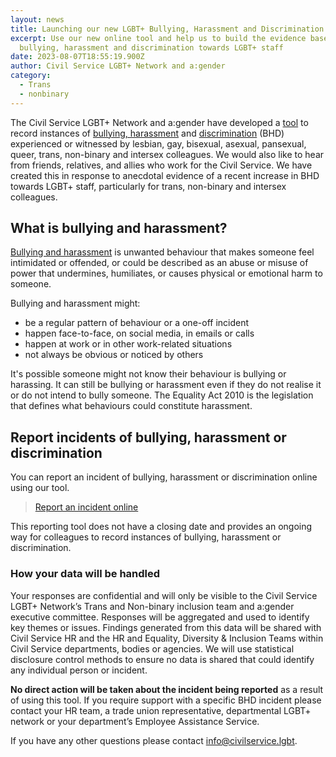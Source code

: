 ```yaml
---
layout: news
title: Launching our new LGBT+ Bullying, Harassment and Discrimination Reporting Tool
excerpt: Use our new online tool and help us to build the evidence base about
  bullying, harassment and discrimination towards LGBT+ staff
date: 2023-08-07T18:55:19.900Z
author: Civil Service LGBT+ Network and a:gender
category:
  - Trans
  - nonbinary
---
```

The Civil Service LGBT+ Network and a:gender have developed a [tool](https://www.surveymonkey.co.uk/r/86JYBPL) to record instances of [bullying, harassment](https://www.gov.uk/workplace-bullying-and-harassment) and [discrimination](https://www.gov.uk/discrimination-your-rights) (BHD) experienced or witnessed by lesbian, gay, bisexual, asexual, pansexual, queer, trans, non-binary and intersex colleagues. We would also like to hear from friends, relatives, and allies who work for the Civil Service. We have created this in response to anecdotal evidence of a recent increase in BHD towards LGBT+ staff, particularly for trans, non-binary and intersex colleagues.

## **What is bullying and harassment?**

[Bullying and harassment](https://www.gov.uk/workplace-bullying-and-harassment) is unwanted behaviour that makes someone feel intimidated or offended, or could be described as an abuse or misuse of power that undermines, humiliates, or causes physical or emotional harm to someone.

Bullying and harassment might:

* be a regular pattern of behaviour or a one-off incident
* happen face-to-face, on social media, in emails or calls
* happen at work or in other work-related situations
* not always be obvious or noticed by others

It's possible someone might not know their behaviour is bullying or harassing. It can still be bullying or harassment even if they do not realise it or do not intend to bully someone. The Equality Act 2010 is the legislation that defines what behaviours could constitute harassment.

## Report incidents of bullying, harassment or discrimination

You can report an incident of bullying, harassment or discrimination online using our tool.

> [Report an incident online](https://www.surveymonkey.co.uk/r/86JYBPL)

This reporting tool does not have a closing date and provides an ongoing way for colleagues to record instances of bullying, harassment or discrimination.

### How your data will be handled

Your responses are confidential and will only be visible to the Civil Service LGBT+ Network’s Trans and Non-binary inclusion team and a:gender executive committee. Responses will be aggregated and used to identify key themes or issues. Findings generated from this data will be shared with Civil Service HR and the HR and Equality, Diversity & Inclusion Teams within Civil Service departments, bodies or agencies. We will use statistical disclosure control methods to ensure no data is shared that could identify any individual person or incident.

**No direct action will be taken about the incident being reported** as a result of using this tool. If you require support with a specific BHD incident please contact your HR team, a trade union representative, departmental LGBT+ network or your department’s Employee Assistance Service. 

If you have any other questions please contact [info@civilservice.lgbt](mailto:info@civilservice.lgbt).